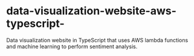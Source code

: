 # data-visualization-website-aws-typescript-
Data visualization website in TypeScript that uses AWS lambda functions and machine learning to perform sentiment analysis.
